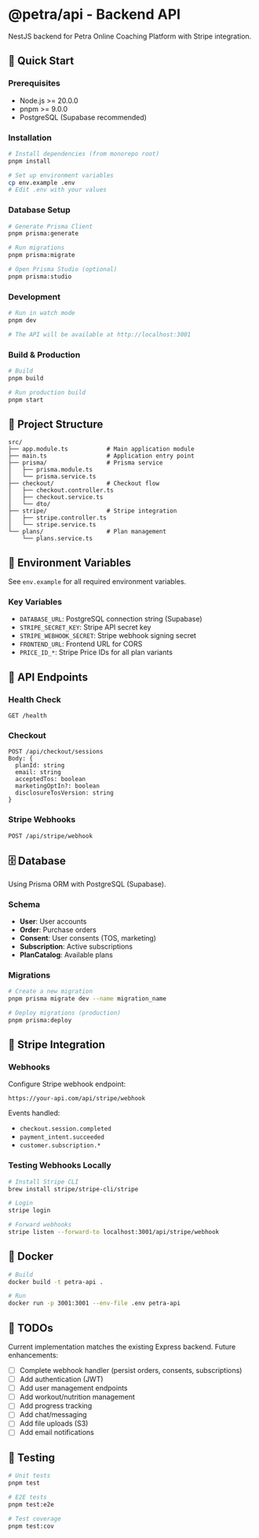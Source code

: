 # @petra/api - Backend API

NestJS backend for Petra Online Coaching Platform with Stripe integration.

## 🚀 Quick Start

### Prerequisites

- Node.js >= 20.0.0
- pnpm >= 9.0.0
- PostgreSQL (Supabase recommended)

### Installation

```bash
# Install dependencies (from monorepo root)
pnpm install

# Set up environment variables
cp env.example .env
# Edit .env with your values
```

### Database Setup

```bash
# Generate Prisma Client
pnpm prisma:generate

# Run migrations
pnpm prisma:migrate

# Open Prisma Studio (optional)
pnpm prisma:studio
```

### Development

```bash
# Run in watch mode
pnpm dev

# The API will be available at http://localhost:3001
```

### Build & Production

```bash
# Build
pnpm build

# Run production build
pnpm start
```

## 📁 Project Structure

```
src/
├── app.module.ts           # Main application module
├── main.ts                 # Application entry point
├── prisma/                 # Prisma service
│   ├── prisma.module.ts
│   └── prisma.service.ts
├── checkout/               # Checkout flow
│   ├── checkout.controller.ts
│   ├── checkout.service.ts
│   └── dto/
├── stripe/                 # Stripe integration
│   ├── stripe.controller.ts
│   └── stripe.service.ts
└── plans/                  # Plan management
    └── plans.service.ts
```

## 🔧 Environment Variables

See `env.example` for all required environment variables.

### Key Variables

- `DATABASE_URL`: PostgreSQL connection string (Supabase)
- `STRIPE_SECRET_KEY`: Stripe API secret key
- `STRIPE_WEBHOOK_SECRET`: Stripe webhook signing secret
- `FRONTEND_URL`: Frontend URL for CORS
- `PRICE_ID_*`: Stripe Price IDs for all plan variants

## 📡 API Endpoints

### Health Check
```
GET /health
```

### Checkout
```
POST /api/checkout/sessions
Body: {
  planId: string
  email: string
  acceptedTos: boolean
  marketingOptIn?: boolean
  disclosureTosVersion: string
}
```

### Stripe Webhooks
```
POST /api/stripe/webhook
```

## 🗄️ Database

Using Prisma ORM with PostgreSQL (Supabase).

### Schema

- **User**: User accounts
- **Order**: Purchase orders
- **Consent**: User consents (TOS, marketing)
- **Subscription**: Active subscriptions
- **PlanCatalog**: Available plans

### Migrations

```bash
# Create a new migration
pnpm prisma migrate dev --name migration_name

# Deploy migrations (production)
pnpm prisma:deploy
```

## 🔐 Stripe Integration

### Webhooks

Configure Stripe webhook endpoint:
```
https://your-api.com/api/stripe/webhook
```

Events handled:
- `checkout.session.completed`
- `payment_intent.succeeded`
- `customer.subscription.*`

### Testing Webhooks Locally

```bash
# Install Stripe CLI
brew install stripe/stripe-cli/stripe

# Login
stripe login

# Forward webhooks
stripe listen --forward-to localhost:3001/api/stripe/webhook
```

## 🐳 Docker

```bash
# Build
docker build -t petra-api .

# Run
docker run -p 3001:3001 --env-file .env petra-api
```

## 📝 TODOs

Current implementation matches the existing Express backend. Future enhancements:

- [ ] Complete webhook handler (persist orders, consents, subscriptions)
- [ ] Add authentication (JWT)
- [ ] Add user management endpoints
- [ ] Add workout/nutrition management
- [ ] Add progress tracking
- [ ] Add chat/messaging
- [ ] Add file uploads (S3)
- [ ] Add email notifications

## 🧪 Testing

```bash
# Unit tests
pnpm test

# E2E tests
pnpm test:e2e

# Test coverage
pnpm test:cov
```

